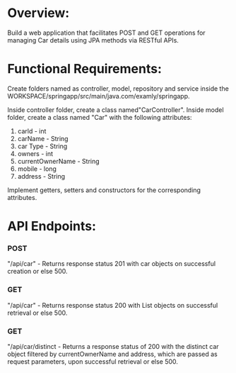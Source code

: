 # Overview:

Build a web application that facilitates POST and GET operations for managing Car details using JPA methods via RESTful APIs.

# Functional Requirements:

Create folders named as controller, model, repository and service inside the WORKSPACE/springapp/src/main/java.com/examly/springapp.

Inside controller folder, create a class named"CarControIler".
Inside model folder, create a class named "Car" with the following attributes:

1. carld - int
2. carName - String
3. car Type - String
4. owners - int
5. currentOwnerName - String
6. mobile - long
7. address - String

Implement getters, setters and constructors for the
corresponding attributes.

# API Endpoints:

### POST

"/api/car" - Returns response status 201 with car objects on successful creation or else 500.

### GET

"/api/car" - Returns response status 200 with List<Car> objects on successful retrieval or else 500.

### GET

"/api/car/distinct - Returns a response status of 200 with the distinct car object filtered by currentOwnerName and address, which are passed as request parameters, upon successful retrieval or else 500.
